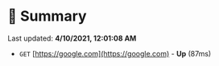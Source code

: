 # 📖 Summary
Last updated: **4/10/2021, 12:01:08 AM**

- `GET` [https://google.com](https://google.com) - **Up** (87ms)
